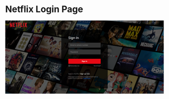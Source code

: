 # Netflix Login Page

 ![image1](https://github.com/Schyro/NetflixLoginPage/blob/main/images/1.png?raw=true)
